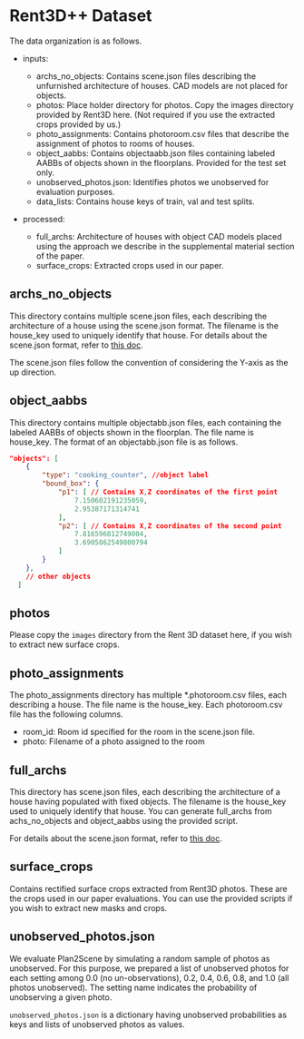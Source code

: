 # Rent3D++ Dataset
The data organization is as follows.
- inputs: 
    - archs_no_objects: Contains scene.json files describing the unfurnished architecture of houses. CAD models are not placed for objects.
    - photos: Place holder directory for photos. Copy the images directory provided by Rent3D here. (Not required if you use the extracted crops provided by us.)
    - photo_assignments: Contains photoroom.csv files that describe the assignment of photos to rooms of houses.
    - object_aabbs: Contains objectaabb.json files containing labeled AABBs of objects shown in the floorplans. Provided for the test set only.
    - unobserved_photos.json: Identifies photos we unobserved for evaluation purposes.
    - data_lists: Contains house keys of train, val and test splits.
    
- processed:
    - full_archs: Architecture of houses with object CAD models placed using the approach we describe in the supplemental material section of the paper.
    - surface_crops: Extracted crops used in our paper.    

## archs_no_objects
This directory contains multiple scene.json files, each describing the architecture of a house using the scene.json format.
The filename is the house_key used to uniquely identify that house.
For details about the scene.json format, refer to [this doc](./scene_json_format.md).

The scene.json files follow the convention of considering the Y-axis as the up direction.

## object_aabbs
This directory contains multiple objectabb.json files, each containing the labeled AABBs of objects shown in the floorplan.
The file name is house_key.
The format of an objectabb.json file is as follows.
```json
"objects": [
    {
        "type": "cooking_counter", //object label
        "bound_box": {
            "p1": [ // Contains X,Z coordinates of the first point 
                7.150602191235059, 
                2.95387171314741
            ],
            "p2": [ // Contains X,Z coordinates of the second point
                7.816596812749004,
                3.6905862549800794
            ]
        }
    },
    // other objects
  ]
```

## photos
Please copy the `images` directory from the Rent 3D dataset here, if you wish to extract new surface crops.

## photo_assignments
The photo_assignments directory has multiple *.photoroom.csv files, each describing a house. 
The file name is the house_key.
Each photoroom.csv file has the following columns.
 - room_id: Room id specified for the room in the scene.json file.
 - photo: Filename of a photo assigned to the room

## full_archs
This directory has scene.json files, each describing the architecture of a house having populated with fixed objects.
The filename is the house_key used to uniquely identify that house.
You can generate full_archs from achs_no_objects and object_aabbs using the provided script.

For details about the scene.json format, refer to [this doc](./scene_json_format.md).

## surface_crops
Contains rectified surface crops extracted from Rent3D photos. These are the crops used in our paper evaluations.
You can use the provided scripts if you wish to extract new masks and crops.

## unobserved_photos.json
We evaluate Plan2Scene by simulating a random sample of photos as unobserved. For this purpose, we prepared a list of unobserved photos for each setting among 0.0 (no un-observations), 0.2, 0.4, 0.6, 0.8, and 1.0 (all photos unobserved). The setting name indicates the probability of unobserving a given photo.

`unobserved_photos.json` is a dictionary having unobserved probabilities as keys and lists of unobserved photos as values.
